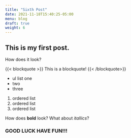 ```yaml
---
title: "Sixth Post"
date: 2021-11-18T15:40:25-05:00
menu: blog
draft: true
weight: 6
---
```


## This is my first post.
How does it look?

{{< blockquote >}}
This is a blockquote!
{{< /blockquote>}}

* ul list one
* two
* three

1. ordered list
2. ordered list
3. ordered list

How does **bold** look? What about *itallics*?

### GOOD LUCK HAVE FUN!!!
